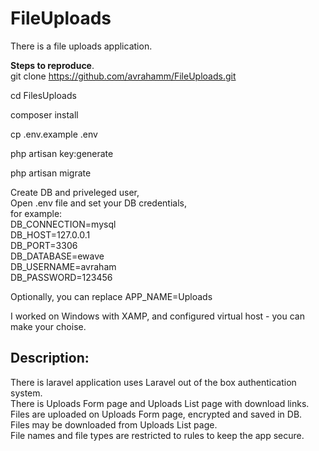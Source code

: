 # FileUploads

There is a file uploads application.

<b>Steps to reproduce</b>. </br>
 git clone https://github.com/avrahamm/FileUploads.git
 <p>
 cd FilesUploads
</p>
<p>
 composer install
</p>
<p>
 cp .env.example .env
</p>
<p>
 php artisan key:generate
</p>
<p>
 php artisan migrate
</p>
<p>
 
 Create DB and priveleged user, </br>
 Open .env file and set your DB credentials, </br>
for example: </br>
DB_CONNECTION=mysql  </br>
DB_HOST=127.0.0.1  </br>
DB_PORT=3306  </br>
DB_DATABASE=ewave  </br>
DB_USERNAME=avraham  </br>
DB_PASSWORD=123456  </br>

Optionally, you can replace APP_NAME=Uploads </br>

I worked on Windows with XAMP, and configured virtual host - you can make your choise.  </br>

## Description:
<p>
There is laravel application uses Laravel out of the box authentication system.  </br>
There is Uploads Form page and Uploads List page with download links.  </br>
Files are uploaded on Uploads Form page, encrypted and saved in DB.  </br>
Files may be downloaded from Uploads List page.  </br>
File names and file types are restricted to rules to keep the app secure.  
</p>
